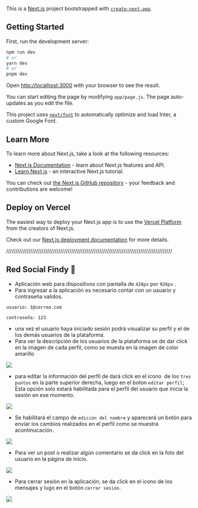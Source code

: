 This is a [Next.js](https://nextjs.org/) project bootstrapped with [`create-next-app`](https://github.com/vercel/next.js/tree/canary/packages/create-next-app).

## Getting Started

First, run the development server:

```bash
npm run dev
# or
yarn dev
# or
pnpm dev
```

Open [http://localhost:3000](http://localhost:3000) with your browser to see the result.

You can start editing the page by modifying `app/page.js`. The page auto-updates as you edit the file.

This project uses [`next/font`](https://nextjs.org/docs/basic-features/font-optimization) to automatically optimize and load Inter, a custom Google Font.

## Learn More

To learn more about Next.js, take a look at the following resources:

- [Next.js Documentation](https://nextjs.org/docs) - learn about Next.js features and API.
- [Learn Next.js](https://nextjs.org/learn) - an interactive Next.js tutorial.

You can check out [the Next.js GitHub repository](https://github.com/vercel/next.js/) - your feedback and contributions are welcome!

## Deploy on Vercel

The easiest way to deploy your Next.js app is to use the [Vercel Platform](https://vercel.com/new?utm_medium=default-template&filter=next.js&utm_source=create-next-app&utm_campaign=create-next-app-readme) from the creators of Next.js.

Check out our [Next.js deployment documentation](https://nextjs.org/docs/deployment) for more details.

/////////////////////////////////////////////////////////////////////////////////////////

## Red Social Findy 📲

- Aplicación web para dispositivos con pantalla de `428px` por `926px` .
- Para ingresar a la aplicación es necesario contar con un usuario y contraseña validos.

`usuario: 1@correo.com`

`contraseña: 123`

- una vez el usuario haya iniciado sesión podrá visualizar su perfil y el de los demás usuarios de la plataforma.
- Para ver la descripción de los usuarios de la plataforma se de dar click en la imagen de cada perfil, como se muesta en la imagen de color amarillo

![](https://raw.githubusercontent.com/sergiotechx/FrontEndMakaia-Modulo2-sprint3/main/findyReadmi/findy_click_perfil.PNG)

- para editar la información del perfil de dará click en el icono  de los `tres puntos` en la parte superior derecha, luego en el boton `editar perfil`; Esta opción solo estará habilitada para el perfil del usuario que inicia la sesión en ese momento.

![](https://raw.githubusercontent.com/sergiotechx/FrontEndMakaia-Modulo2-sprint3/main/findyReadmi/findy_captura_perfil.PNG)

- Se habilitará el campo de `edición del nombre` y aparecerá un botón para enviar los cambios realizados en el perfil como se muestra acontinucación.

![](https://raw.githubusercontent.com/sergiotechx/FrontEndMakaia-Modulo2-sprint3/main/findyReadmi/findy_captur_perfil.PNG)

- Para ver un post o realizar algún comentario se da click en la foto del usuario en la página de inicio.

![](https://raw.githubusercontent.com/sergiotechx/FrontEndMakaia-Modulo2-sprint3/main/findyReadmi/findy_coment.PNG)

- Para cerrar sesión en la aplicación, se da click en el icono de los mensajes y lugo en el botón `cerrar sesión`.

![](https://github.com/sergiotechx/FrontEndMakaia-Modulo2-sprint3/blob/main/findyReadmi/findy_logout.PNG)
